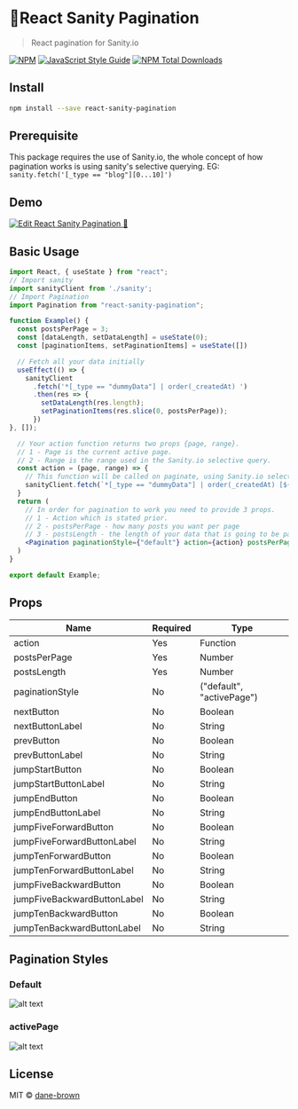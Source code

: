 # 🌵React Sanity Pagination

> React pagination for Sanity.io

[![NPM](https://img.shields.io/npm/v/react-sanity-pagination.svg)](https://www.npmjs.com/package/react-sanity-pagination) [![JavaScript Style Guide](https://img.shields.io/badge/code_style-standard-brightgreen.svg)](https://standardjs.com)
<a href="https://npmjs.com/react-sanity-pagination"><img src="https://img.shields.io/npm/dt/react-sanity-pagination.svg" alt="NPM Total Downloads"></a>

## Install

```bash
npm install --save react-sanity-pagination
```

## Prerequisite

This package requires the use of Sanity.io, the whole concept of how pagination works is using sanity's selective querying. EG: `sanity.fetch('[_type == "blog"][0...10]')`

## Demo

[![Edit React Sanity Pagination 🌵](https://codesandbox.io/static/img/play-codesandbox.svg)](https://codesandbox.io/s/react-sanity-pagination-0pzik?fontsize=14&hidenavigation=1&view=preview)

## Basic Usage

```jsx
import React, { useState } from "react";
// Import sanity
import sanityClient from './sanity';
// Import Pagination
import Pagination from "react-sanity-pagination";

function Example() {
  const postsPerPage = 3;
  const [dataLength, setDataLength] = useState(0);
  const [paginationItems, setPaginationItems] = useState([])

  // Fetch all your data initially
  useEffect(() => {
    sanityClient
      .fetch('*[_type == "dummyData"] | order(_createdAt) ')
      .then(res => {
        setDataLength(res.length);
        setPaginationItems(res.slice(0, postsPerPage));
      })
}, []);

  // Your action function returns two props {page, range}.
  // 1 - Page is the current active page.
  // 2 - Range is the range used in the Sanity.io selective query.
  const action = (page, range) => {
    // This function will be called on paginate, using Sanity.io selectives you query your new data and update your state
    sanityClient.fetch(`*[_type == "dummyData"] | order(_createdAt) [${range}]`).then(res => setPaginationItems(res));
  }
  return (
    // In order for pagination to work you need to provide 3 props.
    // 1 - Action which is stated prior.
    // 2 - postsPerPage - how many posts you want per page
    // 3 - postsLength - the length of your data that is going to be paginated. This can be done with Array.length
    <Pagination paginationStyle={"default"} action={action} postsPerPage={postsPerPage} postsLength={dataLength} />;
  )
}

export default Example;
```

## Props

| Name                        | Required | Type                      |
| --------------------------- | -------- | ------------------------- |
| action                      | Yes      | Function                  |
| postsPerPage                | Yes      | Number                    |
| postsLength                 | Yes      | Number                    |
| paginationStyle             | No       | ("default", "activePage") |
| nextButton                  | No       | Boolean                   |
| nextButtonLabel             | No       | String                    |
| prevButton                  | No       | Boolean                   |
| prevButtonLabel             | No       | String                    |
| jumpStartButton             | No       | Boolean                   |
| jumpStartButtonLabel        | No       | String                    |
| jumpEndButton               | No       | Boolean                   |
| jumpEndButtonLabel          | No       | String                    |
| jumpFiveForwardButton       | No       | Boolean                   |
| jumpFiveForwardButtonLabel  | No       | String                    |
| jumpTenForwardButton        | No       | Boolean                   |
| jumpTenForwardButtonLabel   | No       | String                    |
| jumpFiveBackwardButton      | No       | Boolean                   |
| jumpFiveBackwardButtonLabel | No       | String                    |
| jumpTenBackwardButton       | No       | Boolean                   |
| jumpTenBackwardButtonLabel  | No       | String                    |

## Pagination Styles

### Default

![alt text](https://raw.githubusercontent.com/dane-brown/react-sanity-pagination/master/public/default.png)

### activePage

![alt text](https://raw.githubusercontent.com/dane-brown/react-sanity-pagination/master/public/activePage.png)

## License

MIT © [dane-brown](https://github.com/dane-brown)
